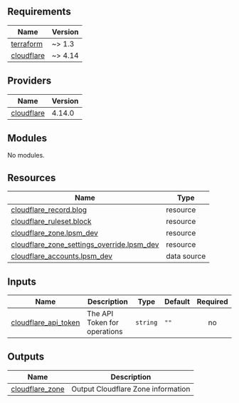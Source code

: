 ## Requirements

| Name | Version |
|------|---------|
| <a name="requirement_terraform"></a> [terraform](#requirement\_terraform) | ~> 1.3 |
| <a name="requirement_cloudflare"></a> [cloudflare](#requirement\_cloudflare) | ~> 4.14 |

## Providers

| Name | Version |
|------|---------|
| <a name="provider_cloudflare"></a> [cloudflare](#provider\_cloudflare) | 4.14.0 |

## Modules

No modules.

## Resources

| Name | Type |
|------|------|
| [cloudflare_record.blog](https://registry.terraform.io/providers/cloudflare/cloudflare/latest/docs/resources/record) | resource |
| [cloudflare_ruleset.block](https://registry.terraform.io/providers/cloudflare/cloudflare/latest/docs/resources/ruleset) | resource |
| [cloudflare_zone.lpsm_dev](https://registry.terraform.io/providers/cloudflare/cloudflare/latest/docs/resources/zone) | resource |
| [cloudflare_zone_settings_override.lpsm_dev](https://registry.terraform.io/providers/cloudflare/cloudflare/latest/docs/resources/zone_settings_override) | resource |
| [cloudflare_accounts.lpsm_dev](https://registry.terraform.io/providers/cloudflare/cloudflare/latest/docs/data-sources/accounts) | data source |

## Inputs

| Name | Description | Type | Default | Required |
|------|-------------|------|---------|:--------:|
| <a name="input_cloudflare_api_token"></a> [cloudflare\_api\_token](#input\_cloudflare\_api\_token) | The API Token for operations | `string` | `""` | no |

## Outputs

| Name | Description |
|------|-------------|
| <a name="output_cloudflare_zone"></a> [cloudflare\_zone](#output\_cloudflare\_zone) | Output Cloudflare Zone information |
